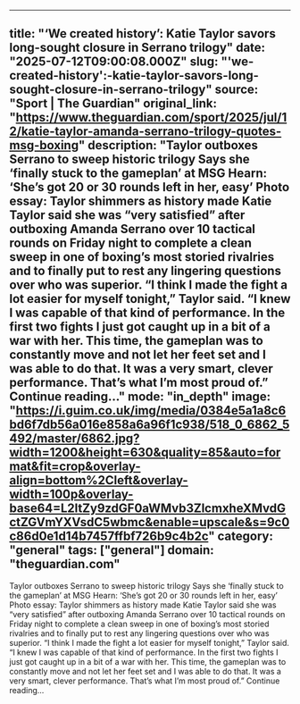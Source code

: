 ---
   title: "‘We created history’: Katie Taylor savors long-sought closure in Serrano trilogy"
   date: "2025-07-12T09:00:08.000Z"
   slug: "'we-created-history':-katie-taylor-savors-long-sought-closure-in-serrano-trilogy"
   source: "Sport | The Guardian"
   original_link: "https://www.theguardian.com/sport/2025/jul/12/katie-taylor-amanda-serrano-trilogy-quotes-msg-boxing"
   description: "Taylor outboxes Serrano to sweep historic trilogy  Says she ‘finally stuck to the gameplan’ at MSG  Hearn: ‘She’s got 20 or 30 rounds left in her, easy’  Photo essay: Taylor shimmers as history made  Katie Taylor said she was “very satisfied” after outboxing Amanda Serrano over 10 tactical rounds on Friday night to complete a clean sweep in one of boxing’s most storied rivalries and to finally put to rest any lingering questions over who was superior. “I think I made the fight a lot easier for myself tonight,” Taylor said. “I knew I was capable of that kind of performance. In the first two fights I just got caught up in a bit of a war with her. This time, the gameplan was to constantly move and not let her feet set and I was able to do that. It was a very smart, clever performance. That’s what I’m most proud of.”  Continue reading..."
   mode: "in_depth"
   image: "https://i.guim.co.uk/img/media/0384e5a1a8c6bd6f7db56a016e858a6a96f1c938/518_0_6862_5492/master/6862.jpg?width=1200&height=630&quality=85&auto=format&fit=crop&overlay-align=bottom%2Cleft&overlay-width=100p&overlay-base64=L2ltZy9zdGF0aWMvb3ZlcmxheXMvdGctZGVmYXVsdC5wbmc&enable=upscale&s=9c0c86d0e1d14b7457ffbf726b9c4b2c"
   category: "general"
   tags: ["general"]
   domain: "theguardian.com"
  ---
  Taylor outboxes Serrano to sweep historic trilogy  Says she ‘finally stuck to the gameplan’ at MSG  Hearn: ‘She’s got 20 or 30 rounds left in her, easy’  Photo essay: Taylor shimmers as history made  Katie Taylor said she was “very satisfied” after outboxing Amanda Serrano over 10 tactical rounds on Friday night to complete a clean sweep in one of boxing’s most storied rivalries and to finally put to rest any lingering questions over who was superior. “I think I made the fight a lot easier for myself tonight,” Taylor said. “I knew I was capable of that kind of performance. In the first two fights I just got caught up in a bit of a war with her. This time, the gameplan was to constantly move and not let her feet set and I was able to do that. It was a very smart, clever performance. That’s what I’m most proud of.”  Continue reading...